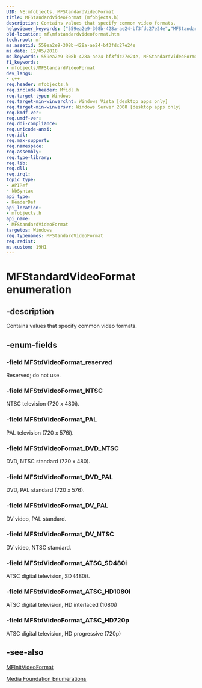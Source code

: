 ```yaml
---
UID: NE:mfobjects._MFStandardVideoFormat
title: MFStandardVideoFormat (mfobjects.h)
description: Contains values that specify common video formats.
helpviewer_keywords: ["559ea2e9-308b-428a-ae24-bf3fdc27e24e","MFStandardVideoFormat","MFStandardVideoFormat enumeration [Media Foundation]","MFStdVideoFormat_ATSC_HD1080i","MFStdVideoFormat_ATSC_HD720p","MFStdVideoFormat_ATSC_SD480i","MFStdVideoFormat_DVD_NTSC","MFStdVideoFormat_DVD_PAL","MFStdVideoFormat_DV_NTSC","MFStdVideoFormat_DV_PAL","MFStdVideoFormat_NTSC","MFStdVideoFormat_PAL","MFStdVideoFormat_reserved","mf.mfstandardvideoformat","mfobjects/MFStandardVideoFormat","mfobjects/MFStdVideoFormat_ATSC_HD1080i","mfobjects/MFStdVideoFormat_ATSC_HD720p","mfobjects/MFStdVideoFormat_ATSC_SD480i","mfobjects/MFStdVideoFormat_DVD_NTSC","mfobjects/MFStdVideoFormat_DVD_PAL","mfobjects/MFStdVideoFormat_DV_NTSC","mfobjects/MFStdVideoFormat_DV_PAL","mfobjects/MFStdVideoFormat_NTSC","mfobjects/MFStdVideoFormat_PAL","mfobjects/MFStdVideoFormat_reserved"]
old-location: mf\mfstandardvideoformat.htm
tech.root: mf
ms.assetid: 559ea2e9-308b-428a-ae24-bf3fdc27e24e
ms.date: 12/05/2018
ms.keywords: 559ea2e9-308b-428a-ae24-bf3fdc27e24e, MFStandardVideoFormat, MFStandardVideoFormat enumeration [Media Foundation], MFStdVideoFormat_ATSC_HD1080i, MFStdVideoFormat_ATSC_HD720p, MFStdVideoFormat_ATSC_SD480i, MFStdVideoFormat_DVD_NTSC, MFStdVideoFormat_DVD_PAL, MFStdVideoFormat_DV_NTSC, MFStdVideoFormat_DV_PAL, MFStdVideoFormat_NTSC, MFStdVideoFormat_PAL, MFStdVideoFormat_reserved, mf.mfstandardvideoformat, mfobjects/MFStandardVideoFormat, mfobjects/MFStdVideoFormat_ATSC_HD1080i, mfobjects/MFStdVideoFormat_ATSC_HD720p, mfobjects/MFStdVideoFormat_ATSC_SD480i, mfobjects/MFStdVideoFormat_DVD_NTSC, mfobjects/MFStdVideoFormat_DVD_PAL, mfobjects/MFStdVideoFormat_DV_NTSC, mfobjects/MFStdVideoFormat_DV_PAL, mfobjects/MFStdVideoFormat_NTSC, mfobjects/MFStdVideoFormat_PAL, mfobjects/MFStdVideoFormat_reserved
f1_keywords:
- mfobjects/MFStandardVideoFormat
dev_langs:
- c++
req.header: mfobjects.h
req.include-header: Mfidl.h
req.target-type: Windows
req.target-min-winverclnt: Windows Vista [desktop apps only]
req.target-min-winversvr: Windows Server 2008 [desktop apps only]
req.kmdf-ver: 
req.umdf-ver: 
req.ddi-compliance: 
req.unicode-ansi: 
req.idl: 
req.max-support: 
req.namespace: 
req.assembly: 
req.type-library: 
req.lib: 
req.dll: 
req.irql: 
topic_type:
- APIRef
- kbSyntax
api_type:
- HeaderDef
api_location:
- mfobjects.h
api_name:
- MFStandardVideoFormat
targetos: Windows
req.typenames: MFStandardVideoFormat
req.redist: 
ms.custom: 19H1
---
```


# MFStandardVideoFormat enumeration


## -description



Contains values that specify common video formats.




## -enum-fields




### -field MFStdVideoFormat_reserved

Reserved; do not use.


### -field MFStdVideoFormat_NTSC

NTSC television (720 x 480i).


### -field MFStdVideoFormat_PAL

PAL television (720 x 576i).


### -field MFStdVideoFormat_DVD_NTSC

DVD, NTSC standard (720 x 480).


### -field MFStdVideoFormat_DVD_PAL

DVD, PAL standard (720 x 576).


### -field MFStdVideoFormat_DV_PAL

DV video, PAL standard.


### -field MFStdVideoFormat_DV_NTSC

DV video, NTSC standard.


### -field MFStdVideoFormat_ATSC_SD480i

ATSC digital television, SD (480i).


### -field MFStdVideoFormat_ATSC_HD1080i

ATSC digital television, HD interlaced (1080i)


### -field MFStdVideoFormat_ATSC_HD720p

ATSC digital television, HD progressive (720p)


## -see-also




<a href="https://docs.microsoft.com/windows/desktop/api/mfapi/nf-mfapi-mfinitvideoformat">MFInitVideoFormat</a>



<a href="https://docs.microsoft.com/windows/desktop/medfound/media-foundation-enumerations">Media Foundation Enumerations</a>
 

 

